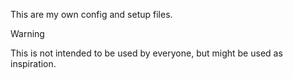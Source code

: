 This are my own config and setup files.
> [!warning]
> This is not intended to be used by everyone, but might be used as inspiration.
